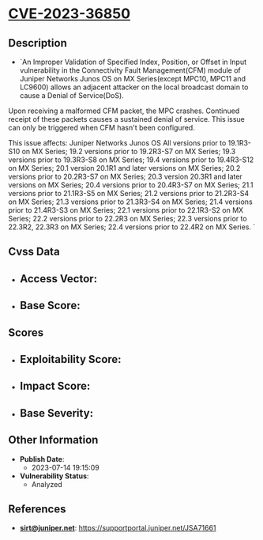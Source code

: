 
# [CVE-2023-36850](https://supportportal.juniper.net/JSA71661)

## Description

- `An Improper Validation of Specified Index, Position, or Offset in Input vulnerability in the Connectivity Fault Management(CFM) module of Juniper Networks Junos OS on MX Series(except MPC10, MPC11 and LC9600) allows an adjacent attacker on the local broadcast domain to cause a Denial of Service(DoS).

Upon receiving a malformed CFM packet, the MPC crashes. Continued receipt of these packets causes a sustained denial of service. This issue can only be triggered when CFM hasn't been configured.

This issue affects:
Juniper Networks Junos OS
All versions prior to 19.1R3-S10 on MX Series;
19.2 versions prior to 19.2R3-S7 on MX Series;
19.3 versions prior to 19.3R3-S8 on MX Series;
19.4 versions prior to 19.4R3-S12 on MX Series;
20.1 version 20.1R1 and later versions on MX Series;
20.2 versions prior to 20.2R3-S7 on MX Series;
20.3 version 20.3R1 and later versions on MX Series;
20.4 versions prior to 20.4R3-S7 on MX Series;
21.1 versions prior to 21.1R3-S5 on MX Series;
21.2 versions prior to 21.2R3-S4 on MX Series;
21.3 versions prior to 21.3R3-S4 on MX Series;
21.4 versions prior to 21.4R3-S3 on MX Series;
22.1 versions prior to 22.1R3-S2 on MX Series;
22.2 versions prior to 22.2R3 on MX Series;
22.3 versions prior to 22.3R2, 22.3R3 on MX Series;
22.4 versions prior to 22.4R2 on MX Series.
`

## Cvss Data

- **Access Vector**:
  - 
- **Base Score**:
  - 

## Scores

- **Exploitability Score**:
  - 
- **Impact Score**:
  - 
- **Base Severity**:
  - 

## Other Information

- **Publish Date**:
  - 2023-07-14 19:15:09
- **Vulnerability Status**:
  - Analyzed

## References

- **sirt@juniper.net**: https://supportportal.juniper.net/JSA71661
